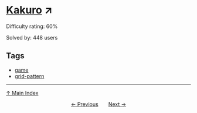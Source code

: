 # [Kakuro](https://projecteuler.net/problem=424) ↗️

Difficulty rating: 60%

Solved by: 448 users
## Tags

- [game](../tags/game.md)
- [grid-pattern](../tags/grid-pattern.md)



---

[↑ Main Index](../README.md)


<div align=center><a href='423.md'>← Previous</a> &nbsp;&nbsp; &nbsp;&nbsp;  <a href='425.md'>Next →</a></div>
